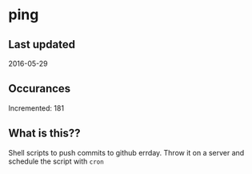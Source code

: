 # ping

## Last updated
2016-05-29

## Occurances
Incremented: 181

## What is this?? 
Shell scripts to push commits to github errday. Throw it on a server and schedule the script with `cron`
